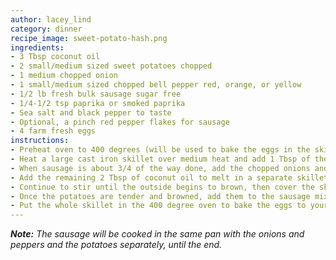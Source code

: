 ```yaml
---
author: lacey_lind
category: dinner
recipe_image: sweet-potato-hash.png
ingredients:
- 3 Tbsp coconut oil
- 2 small/medium sized sweet potatoes chopped
- 1 medium chopped onion
- 1 small/medium sized chopped bell pepper red, orange, or yellow
- 1/2 lb fresh bulk sausage sugar free
- 1/4-1/2 tsp paprika or smoked paprika
- Sea salt and black pepper to taste
- Optional, a pinch red pepper flakes for sausage
- 4 farm fresh eggs
instructions:
- Preheat oven to 400 degrees (will be used to bake the eggs in the skillet at the very end)
- Heat a large cast iron skillet over medium heat and add 1 Tbsp of the coconut oil. Allow to melt. Once sizzling, crumble the sausage into the pan. Stir while cooking to evenly brown. Add a pinch of red pepper flakes if you'd like.
- When sausage is about 3/4 of the way done, add the chopped onions and peppers. Stir continually until the sausage is browned and the onions and peppers are tender and fragrant. Then remove from heat and set aside until the potatoes are done.
- Add the remaining 2 Tbsp of coconut oil to melt in a separate skillet over medium heat. Stir in the chopped sweet potatoes. Add a touch of smoked paprika, sea salt and pepper to taste.
- Continue to stir until the outside begins to brown, then cover the skillet (any cover that mostly fits will do!). Cook until the inside of the potatoes are tender while also uncovering to stir once in a while. Adjust the heat if necessary to prevent burning, and add a bit more coconut oil if necessary. This step should take about 7 minutes total, give or take.
- Once the potatoes are tender and browned, add them to the sausage mixture and stir to combine. Make 4 indents where you will crack each egg - then carefully crack the eggs into the spaces (I like to create a bit of space for the eggs so the yolks don't break and the whites don't run all over!)
- Put the whole skillet in the 400 degree oven to bake the eggs to your preference, about 10-15 minutes. You can also cook the eggs by covering the skillet and cooking over medium-low heat until the eggs are done. I prefer the oven method to avoid burning the bottom of the hash.
---
```

_**Note:** The sausage will be cooked in the same pan with the onions and peppers and the potatoes separately, until the end._
